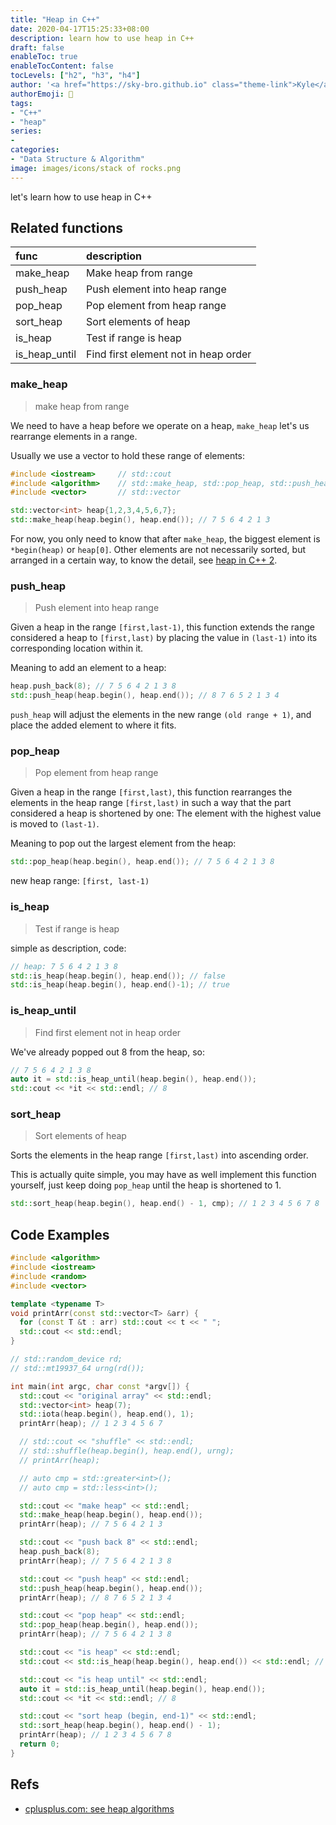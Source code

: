 ```yaml
---
title: "Heap in C++"
date: 2020-04-17T15:25:33+08:00
description: learn how to use heap in C++
draft: false
enableToc: true
enableTocContent: false
tocLevels: ["h2", "h3", "h4"]
author: '<a href="https://sky-bro.github.io" class="theme-link">Kyle</a>'
authorEmoji: 🦂
tags:
- "C++"
- "heap"
series:
-
categories:
- "Data Structure & Algorithm"
image: images/icons/stack of rocks.png
---
```

let's learn how to use heap in C++

<!-- more -->

## Related functions

|     func      | description                          |
| :----------- | :----------------------------------- |
|   make_heap   | Make heap from range                 |
|   push_heap   | Push element into heap range         |
|   pop_heap    | Pop element from heap range          |
|   sort_heap   | Sort elements of heap                |
|    is_heap    | Test if range is heap                |
| is_heap_until | Find first element not in heap order |

### make_heap

> make heap from range

We need to have a heap before we operate on a heap, `make_heap` let's us rearrange elements in a range.

Usually we use a vector to hold these range of elements:

```c++
#include <iostream>     // std::cout
#include <algorithm>    // std::make_heap, std::pop_heap, std::push_heap, std::sort_heap
#include <vector>       // std::vector

std::vector<int> heap{1,2,3,4,5,6,7};
std::make_heap(heap.begin(), heap.end()); // 7 5 6 4 2 1 3
```

For now, you only need to know that after `make_heap`, the biggest element is `*begin(heap)` or `heap[0]`. Other elements are not necessarily sorted, but arranged in a certain way, to know the detail, see [heap in C++ 2](./#).

### push_heap

> Push element into heap range

Given a heap in the range `[first,last-1)`, this function extends the range considered a heap to `[first,last)` by placing the value in `(last-1)` into its corresponding location within it.

Meaning to add an element to a heap:

```C++
heap.push_back(8); // 7 5 6 4 2 1 3 8
std::push_heap(heap.begin(), heap.end()); // 8 7 6 5 2 1 3 4
```

`push_heap` will adjust the elements in the new range `(old range + 1)`, and place the added element to where it fits.

### pop_heap

> Pop element from heap range

Given a heap in the range `[first,last)`, this function rearranges the elements in the heap range `[first,last)` in such a way that the part considered a heap is shortened by one: The element with the highest value is moved to `(last-1)`.

Meaning to pop out the largest element from the heap:

```C++
std::pop_heap(heap.begin(), heap.end()); // 7 5 6 4 2 1 3 8
```

new heap range: `[first, last-1)`

### is_heap

> Test if range is heap

simple as description, code:

```C++
// heap: 7 5 6 4 2 1 3 8
std::is_heap(heap.begin(), heap.end()); // false
std::is_heap(heap.begin(), heap.end()-1); // true
```

### is_heap_until

> Find first element not in heap order

We've already popped out 8 from the heap, so:

```C++
// 7 5 6 4 2 1 3 8
auto it = std::is_heap_until(heap.begin(), heap.end());
std::cout << *it << std::endl; // 8
```

### sort_heap

> Sort elements of heap

Sorts the elements in the heap range `[first,last)` into ascending order.

This is actually quite simple, you may have as well implement this function yourself, just keep doing `pop_heap` until the heap is shortened to 1.

```C++
std::sort_heap(heap.begin(), heap.end() - 1, cmp); // 1 2 3 4 5 6 7 8
```

## Code Examples

```c++
#include <algorithm>
#include <iostream>
#include <random>
#include <vector>

template <typename T>
void printArr(const std::vector<T> &arr) {
  for (const T &t : arr) std::cout << t << " ";
  std::cout << std::endl;
}

// std::random_device rd;
// std::mt19937_64 urng(rd());

int main(int argc, char const *argv[]) {
  std::cout << "original array" << std::endl;
  std::vector<int> heap(7);
  std::iota(heap.begin(), heap.end(), 1);
  printArr(heap); // 1 2 3 4 5 6 7

  // std::cout << "shuffle" << std::endl;
  // std::shuffle(heap.begin(), heap.end(), urng);
  // printArr(heap);

  // auto cmp = std::greater<int>();
  // auto cmp = std::less<int>();

  std::cout << "make heap" << std::endl;
  std::make_heap(heap.begin(), heap.end());
  printArr(heap); // 7 5 6 4 2 1 3

  std::cout << "push back 8" << std::endl;
  heap.push_back(8);
  printArr(heap); // 7 5 6 4 2 1 3 8

  std::cout << "push heap" << std::endl;
  std::push_heap(heap.begin(), heap.end());
  printArr(heap); // 8 7 6 5 2 1 3 4

  std::cout << "pop heap" << std::endl;
  std::pop_heap(heap.begin(), heap.end());
  printArr(heap); // 7 5 6 4 2 1 3 8

  std::cout << "is heap" << std::endl;
  std::cout << std::is_heap(heap.begin(), heap.end()) << std::endl; // 0

  std::cout << "is heap until" << std::endl;
  auto it = std::is_heap_until(heap.begin(), heap.end());
  std::cout << *it << std::endl; // 8

  std::cout << "sort heap (begin, end-1)" << std::endl;
  std::sort_heap(heap.begin(), heap.end() - 1);
  printArr(heap); // 1 2 3 4 5 6 7 8
  return 0;
}
```

## Refs

* [cplusplus.com: see heap algorithms](https://www.cplusplus.com/reference/algorithm/)
